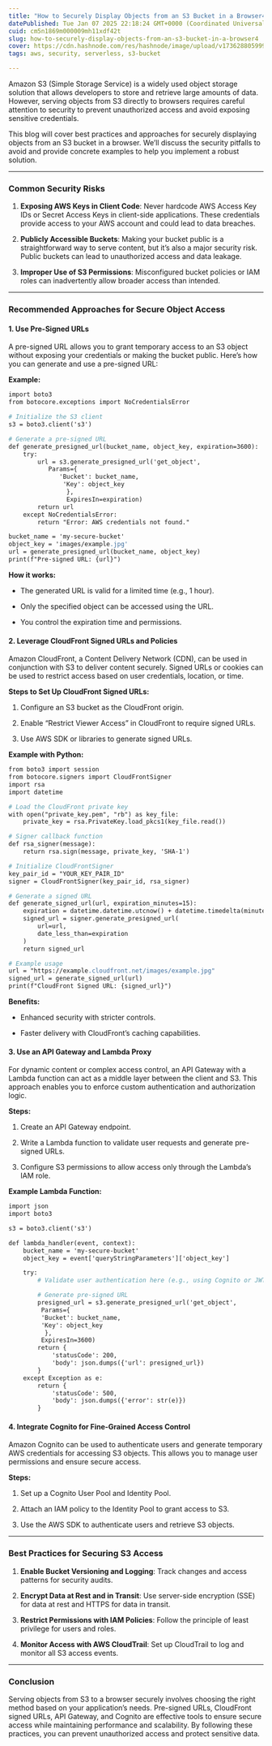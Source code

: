 ```yaml
---
title: "How to Securely Display Objects from an S3 Bucket in a Browser4"
datePublished: Tue Jan 07 2025 22:18:24 GMT+0000 (Coordinated Universal Time)
cuid: cm5n1869m000009mh11xdf42t
slug: how-to-securely-display-objects-from-an-s3-bucket-in-a-browser4
cover: https://cdn.hashnode.com/res/hashnode/image/upload/v1736288059996/a9472204-0314-4ad6-95dd-0ce90cf0400a.webp
tags: aws, security, serverless, s3-bucket

---
```


Amazon S3 (Simple Storage Service) is a widely used object storage solution that allows developers to store and retrieve large amounts of data. However, serving objects from S3 directly to browsers requires careful attention to security to prevent unauthorized access and avoid exposing sensitive credentials.

This blog will cover best practices and approaches for securely displaying objects from an S3 bucket in a browser. We’ll discuss the security pitfalls to avoid and provide concrete examples to help you implement a robust solution.

---

### Common Security Risks

1. **Exposing AWS Keys in Client Code**: Never hardcode AWS Access Key IDs or Secret Access Keys in client-side applications. These credentials provide access to your AWS account and could lead to data breaches.
    
2. **Publicly Accessible Buckets**: Making your bucket public is a straightforward way to serve content, but it’s also a major security risk. Public buckets can lead to unauthorized access and data leakage.
    
3. **Improper Use of S3 Permissions**: Misconfigured bucket policies or IAM roles can inadvertently allow broader access than intended.
    

---

### Recommended Approaches for Secure Object Access

#### 1\. **Use Pre-Signed URLs**

A pre-signed URL allows you to grant temporary access to an S3 object without exposing your credentials or making the bucket public. Here’s how you can generate and use a pre-signed URL:

**Example:**

```apache
import boto3
from botocore.exceptions import NoCredentialsError

# Initialize the S3 client
s3 = boto3.client('s3')

# Generate a pre-signed URL
def generate_presigned_url(bucket_name, object_key, expiration=3600):
    try:
        url = s3.generate_presigned_url('get_object',
           Params={
              'Bucket': bucket_name,
               'Key': object_key
                },
                ExpiresIn=expiration)
        return url
    except NoCredentialsError:
        return "Error: AWS credentials not found."

bucket_name = 'my-secure-bucket'
object_key = 'images/example.jpg'
url = generate_presigned_url(bucket_name, object_key)
print(f"Pre-signed URL: {url}")
```

**How it works:**

* The generated URL is valid for a limited time (e.g., 1 hour).
    
* Only the specified object can be accessed using the URL.
    
* You control the expiration time and permissions.
    

#### 2\. **Leverage CloudFront Signed URLs and Policies**

Amazon CloudFront, a Content Delivery Network (CDN), can be used in conjunction with S3 to deliver content securely. Signed URLs or cookies can be used to restrict access based on user credentials, location, or time.

**Steps to Set Up CloudFront Signed URLs:**

1. Configure an S3 bucket as the CloudFront origin.
    
2. Enable “Restrict Viewer Access” in CloudFront to require signed URLs.
    
3. Use AWS SDK or libraries to generate signed URLs.
    

**Example with Python:**

```apache
from boto3 import session
from botocore.signers import CloudFrontSigner
import rsa
import datetime

# Load the CloudFront private key
with open("private_key.pem", "rb") as key_file:
    private_key = rsa.PrivateKey.load_pkcs1(key_file.read())

# Signer callback function
def rsa_signer(message):
    return rsa.sign(message, private_key, 'SHA-1')

# Initialize CloudFrontSigner
key_pair_id = "YOUR_KEY_PAIR_ID"
signer = CloudFrontSigner(key_pair_id, rsa_signer)

# Generate a signed URL
def generate_signed_url(url, expiration_minutes=15):
    expiration = datetime.datetime.utcnow() + datetime.timedelta(minutes=expiration_minutes)
    signed_url = signer.generate_presigned_url(
        url=url,
        date_less_than=expiration
    )
    return signed_url

# Example usage
url = "https://example.cloudfront.net/images/example.jpg"
signed_url = generate_signed_url(url)
print(f"CloudFront Signed URL: {signed_url}")
```

**Benefits:**

* Enhanced security with stricter controls.
    
* Faster delivery with CloudFront’s caching capabilities.
    

#### 3\. **Use an API Gateway and Lambda Proxy**

For dynamic content or complex access control, an API Gateway with a Lambda function can act as a middle layer between the client and S3. This approach enables you to enforce custom authentication and authorization logic.

**Steps:**

1. Create an API Gateway endpoint.
    
2. Write a Lambda function to validate user requests and generate pre-signed URLs.
    
3. Configure S3 permissions to allow access only through the Lambda’s IAM role.
    

**Example Lambda Function:**

```apache
import json
import boto3

s3 = boto3.client('s3')

def lambda_handler(event, context):
    bucket_name = 'my-secure-bucket'
    object_key = event['queryStringParameters']['object_key']

    try:
        # Validate user authentication here (e.g., using Cognito or JWT)

        # Generate pre-signed URL
        presigned_url = s3.generate_presigned_url('get_object',
         Params={
         'Bucket': bucket_name,
         'Key': object_key
          },
         ExpiresIn=3600)
        return {
            'statusCode': 200,
            'body': json.dumps({'url': presigned_url})
        }
    except Exception as e:
        return {
            'statusCode': 500,
            'body': json.dumps({'error': str(e)})
        }
```

#### 4\. **Integrate Cognito for Fine-Grained Access Control**

Amazon Cognito can be used to authenticate users and generate temporary AWS credentials for accessing S3 objects. This allows you to manage user permissions and ensure secure access.

**Steps:**

1. Set up a Cognito User Pool and Identity Pool.
    
2. Attach an IAM policy to the Identity Pool to grant access to S3.
    
3. Use the AWS SDK to authenticate users and retrieve S3 objects.
    

---

### Best Practices for Securing S3 Access

1. **Enable Bucket Versioning and Logging**: Track changes and access patterns for security audits.
    
2. **Encrypt Data at Rest and in Transit**: Use server-side encryption (SSE) for data at rest and HTTPS for data in transit.
    
3. **Restrict Permissions with IAM Policies**: Follow the principle of least privilege for users and roles.
    
4. **Monitor Access with AWS CloudTrail**: Set up CloudTrail to log and monitor all S3 access events.
    

---

### Conclusion

Serving objects from S3 to a browser securely involves choosing the right method based on your application’s needs. Pre-signed URLs, CloudFront signed URLs, API Gateway, and Cognito are effective tools to ensure secure access while maintaining performance and scalability. By following these practices, you can prevent unauthorized access and protect sensitive data.